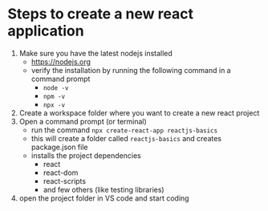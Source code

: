 # Steps to create a new react application

1. Make sure you have the latest nodejs installed
   - https://nodejs.org
   - verify the installation by running the following command in a command prompt
     - `node -v`
     - `npm -v`
     - `npx -v`
2. Create a workspace folder where you want to create a new react project
3. Open a command prompt (or terminal)
   - run the command `npx create-react-app reactjs-basics`
   - this will create a folder called `reactjs-basics` and creates package.json file
   - installs the project dependencies
     - react
     - react-dom
     - react-scripts
     - and few others (like testing libraries)
4. open the project folder in VS code and start coding
